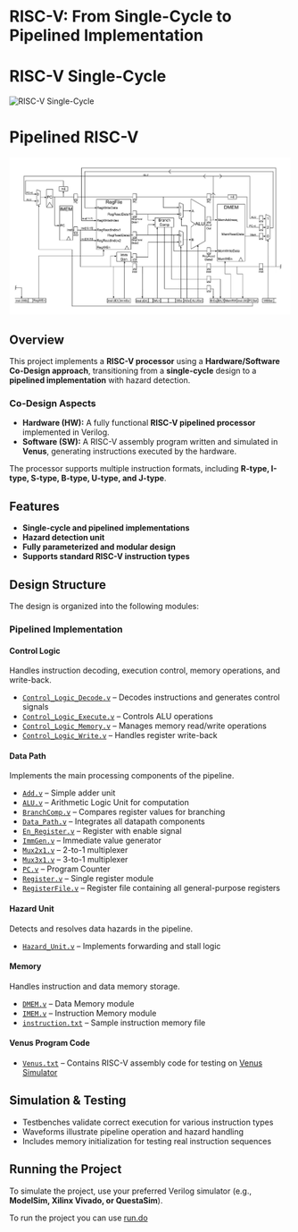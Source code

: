 # RISC-V: From Single-Cycle to Pipelined Implementation

# RISC-V Single-Cycle
![RISC-V Single-Cycle](assets/Single20%Cycle20%RISC-V.png)

# Pipelined RISC-V
![RISC-V Single-Cycle](assets/Pipelined%20RISC-V.jpg)

## Overview  
This project implements a **RISC-V processor** using a **Hardware/Software Co-Design approach**, transitioning from a **single-cycle** design to a **pipelined implementation** with hazard detection.  

### **Co-Design Aspects**
- **Hardware (HW):** A fully functional **RISC-V pipelined processor** implemented in Verilog.  
- **Software (SW):** A RISC-V assembly program written and simulated in **Venus**, generating instructions executed by the hardware.  

The processor supports multiple instruction formats, including **R-type, I-type, S-type, B-type, U-type, and J-type**.  

## Features  
- **Single-cycle and pipelined implementations**  
- **Hazard detection unit** 
- **Fully parameterized and modular design**  
- **Supports standard RISC-V instruction types**  

## Design Structure  

The design is organized into the following modules:  

### **Pipelined Implementation**  

#### **Control Logic**
Handles instruction decoding, execution control, memory operations, and write-back.  
- [`Control_Logic_Decode.v`](Control_Logic/Control_Logic_Decode.v) – Decodes instructions and generates control signals  
- [`Control_Logic_Execute.v`](Control_Logic/Control_Logic_Execute.v) – Controls ALU operations  
- [`Control_Logic_Memory.v`](Control_Logic/Control_Logic_Memory.v) – Manages memory read/write operations  
- [`Control_Logic_Write.v`](Control_Logic/Control_Logic_Write.v) – Handles register write-back  

#### **Data Path**
Implements the main processing components of the pipeline.  
- [`Add.v`](Data_Path/Add.v) – Simple adder unit  
- [`ALU.v`](Data_Path/ALU.v) – Arithmetic Logic Unit for computation  
- [`BranchComp.v`](Data_Path/BranchComp.v) – Compares register values for branching  
- [`Data_Path.v`](Data_Path/Data_Path.v) – Integrates all datapath components  
- [`En_Register.v`](Data_Path/En_Register.v) – Register with enable signal  
- [`ImmGen.v`](Data_Path/ImmGen.v) – Immediate value generator  
- [`Mux2x1.v`](Data_Path/Mux2x1.v) – 2-to-1 multiplexer  
- [`Mux3x1.v`](Data_Path/Mux3v1.v) – 3-to-1 multiplexer  
- [`PC.v`](Data_Path/PC.v) – Program Counter  
- [`Register.v`](Data_Path/Register.v) – Single register module  
- [`RegisterFile.v`](Data_Path/RegisterFile.v) – Register file containing all general-purpose registers  

#### **Hazard Unit** 
Detects and resolves data hazards in the pipeline.  
- [`Hazard_Unit.v`](Hazard_Unit/Hazard_Unit.v) – Implements forwarding and stall logic  

#### **Memory**
Handles instruction and data memory storage.  
- [`DMEM.v`](Memory/DMEM.v) – Data Memory module  
- [`IMEM.v`](Memory/IMEM.v) – Instruction Memory module  
- [`instruction.txt`](Memory/instruction.txt) – Sample instruction memory file  

#### **Venus Program Code** 
- [`Venus.txt`](Venus.txt) – Contains RISC-V assembly code for testing on [Venus Simulator](https://venus.cs61a.org/)  

## Simulation & Testing  
- Testbenches validate correct execution for various instruction types  
- Waveforms illustrate pipeline operation and hazard handling  
- Includes memory initialization for testing real instruction sequences  

## Running the Project  
To simulate the project, use your preferred Verilog simulator (e.g., **ModelSim, Xilinx Vivado, or QuestaSim**).

To run the project you can use [run.do](run.do)
